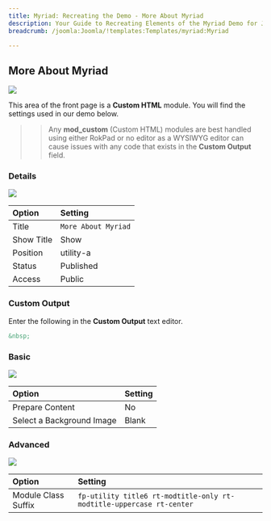 ```yaml
---
title: Myriad: Recreating the Demo - More About Myriad
description: Your Guide to Recreating Elements of the Myriad Demo for Joomla
breadcrumb: /joomla:Joomla/!templates:Templates/myriad:Myriad

---
```


More About Myriad
-----

![][demo]

This area of the front page is a **Custom HTML** module. You will find the settings used in our demo below.

>> Any **mod_custom** (Custom HTML) modules are best handled using either RokPad or no editor as a WYSIWYG editor can cause issues with any code that exists in the **Custom Output** field.

### Details

![][demo2]

|   Option   |       Setting       |
| :--------- | :------------------ |
| Title      | `More About Myriad` |
| Show Title | Show                |
| Position   | utility-a           |
| Status     | Published           |
| Access     | Public              |

### Custom Output

Enter the following in the **Custom Output** text editor.

~~~ .html
&nbsp;
~~~

### Basic

![][demo3]

|           Option          | Setting |
| :------------------------ | :------ |
| Prepare Content           | No      |
| Select a Background Image | Blank   |

### Advanced

![][demo4]

|        Option       |                               Setting                                |
| :------------------ | :------------------------------------------------------------------- |
| Module Class Suffix | `fp-utility title6 rt-modtitle-only rt-modtitle-uppercase rt-center` |

[demo]: assets/demo_7.jpeg
[demo2]: assets/demo_6a.jpeg
[demo3]: assets/demo_6b.jpeg
[demo4]: assets/demo_6c.jpeg
